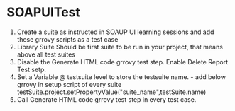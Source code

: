 # SOAPUITest
1. Create a suite as instructed in SOAUP UI learning sessions and add these grrovy scripts as a test case
2. Library Suite Should be first suite to be run in your project, that means above all test suites
3. Disable the Generate HTML code grrovy test step. Enable Delete Report Test setp.
4. Set a Variable @ testsuite level to store the testsuite name.
          - add below grrovy in setup script of every suite
          testSuite.project.setPropertyValue("suite_name",testSuite.name)
5. Call Generate HTML code grrovy test step in every test case.           
